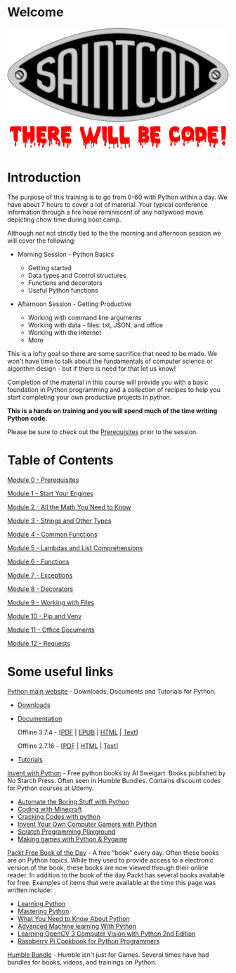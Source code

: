 
# Welcome
![Saintcon 2019](images/sc-logo-2019.svg) 
![There will be code!](images/ThereWillBeCode.png) 

# Introduction
The purpose of this training is to go from 0-60 with Python within a day.  We have about 7 hours to cover a lot of material.  Your typical conference information through a fire hose reminiscent of any hollywood movie depicting chow time during boot camp.

Although not  not strictly tied to the the morning and afternoon session we will cover the following:

* Morning Session - Python Basics
  
    * Getting started
    * Data types and Control structures 
    * Functions and decorators
    * Useful Python functions 
* Afternoon Session - Getting Productive

    * Working with command line arguments 
    * Working with data - files: txt, JSON, and office
    * Working with the internet
    * More

This is a lofty goal so there are some sacrifice that need to be made.  We won't have time to talk about the fundamentals of computer science or algorithm design - but if there is need for that let us know!

Completion of the material in this course will provide you with a basic foundation in Python programming and a collection of recipes to help you start completing your own productive projects in python.   

**This is a hands on training and you will spend much of the time writing Python code.**

Please be sure to check out the [Prerequisites](Module&#32;00&#32;-&#32;Front&#32;Matter/readme.md) prior to the session.  

# Table of Contents
[Module 0 - Prerequisites](Module&#32;00&#32;-&#32;Front&#32;Matter/readme.md)

[Module 1 - Start Your Engines](Module&#32;01&#32;-&#32;Start&#32;Your&#32;Engines/readme.md)

[Module 2 - All the Math You Need to Know](Module&#32;02&#32;-&#32;All&#32;the&#32;math&#32;you&#32;need&#32;to&#32;know/readme.md)

[Module 3 - Strings and Other Types](Module&#32;03&#32;-&#32;Strings&#32;and&#32;Other&#32;Types/readme.md)

[Module 4 - Common Functions](Module&#32;04&#32;-&#32;Common&#32;Functions/readme.md)

[Module 5 - Lambdas and List Comprehensions](Module&#32;05&#32;-&#32;Lambdas&#32;and&#32;List&#32;Comprehension/readme.md)

[Module 6 - Functions](Module&#32;06&#32;-&#32;Functions/readme.md)

[Module 7 - Exceptions](Module&#32;07&#32;-&#32;Exceptions/readme.md)

[Module 8 - Decorators](Module&#32;08&#32;-&#32;Decorators/readme.md)

[Module 9 - Working with Files](Module&#32;09&#32;-&#32;Working&#32;with&#32;Files/readme.md)

[Module 10 - Pip and Venv](Module&#32;10&#32;-&#32;Pip&#32;and&#32;Env/readme.md)

[Module 11 - Office Documents](Module&#32;11&#32;-&#32;Office&#32;Documents/readme.md)

[Module 12 - Requests](Module&#32;12&#32;-&#32;Requests/readme.md)

# Some useful links
[Python main website](https://www.python.org/) - Downloads, Documents and Tutorials for Python.

- [Downloads](https://www.python.org/downloads/)
- [Documentation](https://www.python.org/doc/) 

    Offline 3.7.4 - [[PDF](https://docs.python.org/3/archives/python-3.7.4-docs-pdf-letter.zip) | [EPUB](https://docs.python.org/3/archives/python-3.7.4-docs.epub) | [HTML](https://docs.python.org/3/archives/python-3.7.4-docs-html.zip) | [Text](https://docs.python.org/3/archives/python-3.7.4-docs-text.zip)]

    Offline 2.7.16 - [[PDF](https://docs.python.org/2/archives/python-2.7.16-docs-pdf-letter.zip) | [HTML](https://docs.python.org/2/archives/python-2.7.16-docs-html.zip) | [Text](https://docs.python.org/2/archives/python-2.7.16-docs-text.zip)]

- [Tutorials]()

[Invent with Python](http://inventwithpython.com/) - Free python books by Al Sweigart.  Books published by No Starch Press.  Often seen in Humble Bundles.  Contains discount codes for Python courses at Udemy.

- [Automate the Boring Stuff with Python](http://inventwithpython.com/#automate)
- [Coding with Minecraft](http://inventwithpython.com/#minecraft)
- [Cracking Codes with python](http://inventwithpython.com/#cracking)
- [Invent Your Own Computer Gamers with Python](http://inventwithpython.com/#invent)
- [Scratch Programming Playground](http://inventwithpython.com/#scratch)
- [Making games with Python & Pygame](http://inventwithpython.com/#pygame)

[Packt Free Book of the Day](https://www.packtpub.com/free-learning) - A free "book" every day. Often these books are on Python topics.  While they used to provide access to a electronic version of the book, these books are now viewed through their online reader.  In addition to the book of the day Packt has several books available for free.  Examples of items that were available at the time this page was written include:

-  [Learning Python](https://www.packtpub.com/free-ebooks/learning-python)
- [Mastering Python](https://www.packtpub.com/free-ebooks/mastering-python)
- [What You Need to Know About Python](https://www.packtpub.com/free-ebooks/what-you-need-know-about-python)
- [Advanced Machine learning With Python](https://www.packtpub.com/free-ebooks/advanced-python-machine-learning)
- [Learning OpenCV 3 Computer Vision with Python 2nd Edition](https://www.packtpub.com/free-ebooks/opencv-python)
- [Raspberry Pi Cookbook for Python Programmers](https://www.packtpub.com/free-ebooks/python-raspberry-pi-cookbook)

[Humble Bundle](https://www.humblebundle.com/) - Humble isn't just for Games.  Several times have had bundles for books, videos, and trainings on Python.


